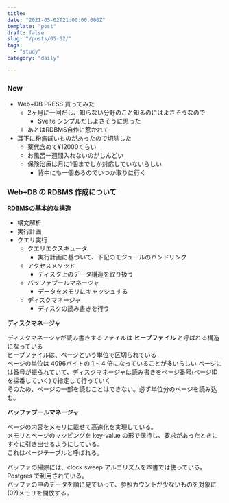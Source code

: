 ```yaml
---
title: 
date: "2021-05-02T21:00:00.000Z"
template: "post"
draft: false
slug: "/posts/05-02/"
tags:
  - "study"
category: "daily"

---
```


### New

- Web+DB PRESS 買ってみた
  - 2ヶ月に一回だし、知らない分野のこと知るのにはよさそうなので
    - Svelte シンプルだしよさそうに思った
  - あとはRDBMS自作に惹かれて
- 耳下に粉瘤ぽいものがあったので切除した
  - 薬代含めて¥12000くらい
  - お風呂一週間入れないのがしんどい
  - 保険治療は月に1個までしか対応していないらしい
    - 背中にも一個あるのでいつか取りに行く


### Web+DB の RDBMS 作成について

**RDBMSの基本的な構造**

- 構文解析
- 実行計画
- クエリ実行
  - クエリエクスキュータ
    - 実行計画に基づいて、下記のモジュールのハンドリング
  - アクセスメソッド
    - ディスク上のデータ構造を取り扱う
  - バッファプールマネージャ
    - データをメモリにキャッシュする
  - ディスクマネージャ
    - ディスクの読み書きを行う

**ディスクマネージャ**

ディスクマネージャが読み書きするファイルは **ヒープファイル** と呼ばれる構造になっている  
ヒープファイルは、ページという単位で区切られている  
ページの単位は 4096バイトの 1 ~ 4 倍になっていることが多いらしい
ページには番号が振られていて、ディスクマネージャは読み書きをページ番号(ページIDを採番していく)で指定して行っていく  
そのため、ページの一部を読むことはできない。必ず単位分のページを読み込む。  

**バッファプールマネージャ**

ページの内容をメモリに載せて高速化を実現している。  
メモリとページのマッピングを key-value の形で保持し、要求があったときにすぐに引き出せるようにしている。  
これはページテーブルと呼ばれる。

バッファの掃除には、clock sweep アルゴリズムを本書では使っている。  
Postgres で利用されている。  
バッファの中のデータを順に見ていって、参照カウントが少ないものを対象に(0?)メモリを開放する。  

